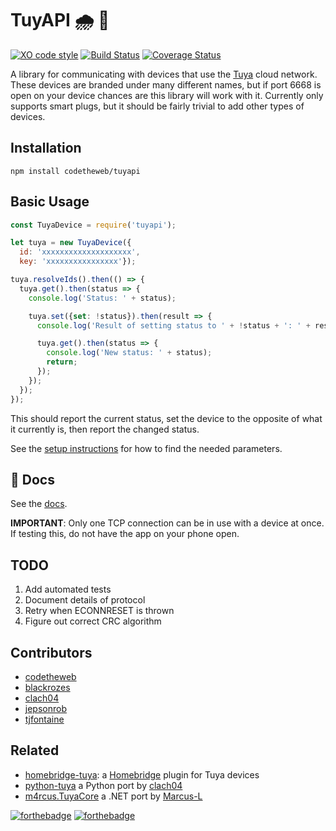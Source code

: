 # TuyAPI 🌧 🔌

[![XO code style](https://img.shields.io/badge/code_style-XO-5ed9c7.svg)](https://github.com/sindresorhus/xo)
[![Build Status](https://travis-ci.org/codetheweb/tuyapi.svg?branch=master)](https://travis-ci.org/codetheweb/tuyapi)
[![Coverage Status](https://coveralls.io/repos/github/codetheweb/tuyapi/badge.svg?branch=master)](https://coveralls.io/github/codetheweb/tuyapi?branch=master)

A library for communicating with devices that use the [Tuya](http://tuya.com) cloud network. These devices are branded under many different names, but if port 6668 is open on your device chances are this library will work with it.
Currently only supports smart plugs, but it should be fairly trivial to add other types of devices.

## Installation

  `npm install codetheweb/tuyapi`

## Basic Usage

```javascript
const TuyaDevice = require('tuyapi');

let tuya = new TuyaDevice({
  id: 'xxxxxxxxxxxxxxxxxxxx',
  key: 'xxxxxxxxxxxxxxxx'});

tuya.resolveIds().then(() => {  
  tuya.get().then(status => {
    console.log('Status: ' + status);

    tuya.set({set: !status}).then(result => {
      console.log('Result of setting status to ' + !status + ': ' + result);

      tuya.get().then(status => {
        console.log('New status: ' + status);
        return;
      });
    });
  });
});
```

This should report the current status, set the device to the opposite of what it currently is, then report the changed status.

See the [setup instructions](docs/SETUP.md) for how to find the needed parameters.

## 📓 Docs

See the [docs](docs/API.md).

**IMPORTANT**: Only one TCP connection can be in use with a device at once. If testing this, do not have the app on your phone open.

## TODO

1. Add automated tests
2. Document details of protocol
3. Retry when ECONNRESET is thrown
4. Figure out correct CRC algorithm

## Contributors

- [codetheweb](https://github.com/codetheweb)
- [blackrozes](https://github.com/blackrozes)
- [clach04](https://github.com/clach04)
- [jepsonrob](https://github.com/jepsonrob)
- [tjfontaine](https://github.com/tjfontaine)

## Related

- [homebridge-tuya](https://github.com/codetheweb/homebridge-tuya-outlet): a [Homebridge](https://github.com/nfarina/homebridge) plugin for Tuya devices
- [python-tuya](https://github.com/clach04/python-tuya) a Python port by [clach04](https://github.com/clach04)
- [m4rcus.TuyaCore](https://github.com/Marcus-L/m4rcus.TuyaCore) a .NET port by [Marcus-L](https://github.com/Marcus-L)


[![forthebadge](https://forthebadge.com/images/badges/made-with-javascript.svg)](https://forthebadge.com)
[![forthebadge](https://forthebadge.com/images/badges/built-with-love.svg)](https://forthebadge.com)
